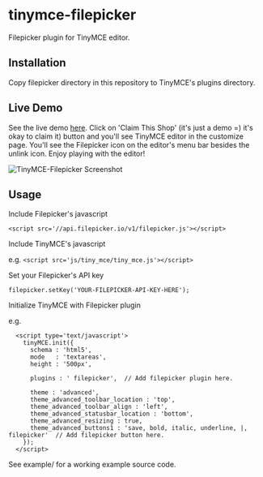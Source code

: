 tinymce-filepicker
==================

Filepicker plugin for TinyMCE editor.


Installation
------------

Copy filepicker directory in this repository to TinyMCE's plugins directory.


Live Demo
---------

See the live demo [here](https://www.shopstarter.org/s/demo/). Click on 'Claim This Shop' (it's just a demo =) it's okay to claim it) button and you'll see TinyMCE editor in the customize page. You'll see the Filepicker icon on the editor's menu bar besides the unlink icon. Enjoy playing with the editor!

![TinyMCE-Filepicker Screenshot](https://dl.dropbox.com/u/35534880/TinyMCE-Filepicker.png "TinyMCE-Filepicker Integration")


Usage
-----

Include Filepicker's javascript

```<script src='//api.filepicker.io/v1/filepicker.js'></script>```

Include TinyMCE's javascript

e.g. ```<script src='js/tiny_mce/tiny_mce.js'></script>```

Set your Filepicker's API key

``` filepicker.setKey('YOUR-FILEPICKER-API-KEY-HERE'); ```

Initialize TinyMCE with Filepicker plugin

e.g.
```
  <script type='text/javascript'>
    tinyMCE.init({
      schema : 'html5',
      mode   : 'textareas',
      height : '500px',

      plugins : ' filepicker',  // Add filepicker plugin here.

      theme : 'advanced',
      theme_advanced_toolbar_location : 'top',
      theme_advanced_toolbar_align : 'left',
      theme_advanced_statusbar_location : 'bottom',
      theme_advanced_resizing : true,
      theme_advanced_buttons1 : 'save, bold, italic, underline, |, filepicker'  // Add filepicker button here.
    });
  </script>
```

See example/ for a working example source code.

